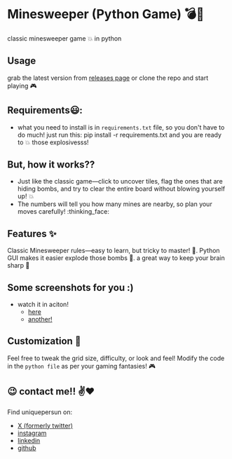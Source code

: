 # Minesweeper (Python Game) :bomb::triangular_flag_on_post:
classic minesweeper game :boom: in python


## Usage
grab the latest version from [releases page](https://github.com/uniquepersun/minesweeper/releases) or clone the repo and start playing :video_game:

## Requirements:smiley::
- what you need to install is in  `requirements.txt` file, so you don't have to do much! just run this:
    pip install -r requirements.txt 
and you are ready to :boom: those explosivesss!


## But, how it works??
- Just like the classic game—click to uncover tiles, flag the ones that are hiding bombs, and try to clear the entire board without blowing yourself up! :boom:
- The numbers will tell you how many mines are nearby, so plan your moves carefully! :thinking_face:

##  Features :sparkles:
Classic Minesweeper rules—easy to learn, but tricky to master! :brain:. Python GUI makes it easier explode those bombs :mouse2:. a great way to keep your brain sharp :dart:

## Some screenshots for you :)
- watch it in aciton!
    - [here]()
    - [another!]()


## Customization :wrench:
Feel free to tweak the grid size, difficulty, or look and feel! Modify the code in the `python file` as per your gaming fantasies! :video_game:

## :wink: contact me!! :v::heart:
Find uniquepersun on: 
- [X (formerly twitter)](https://x.com/uniquepersun) <br>
- [instagram](https://instagram.com/uniquepersun) <br>
-  [linkedin](https://https://www.linkedin.com/in/abhay-tomar-53218530b)<br>
- [github](https://github.com/uniquepersun)<br>
